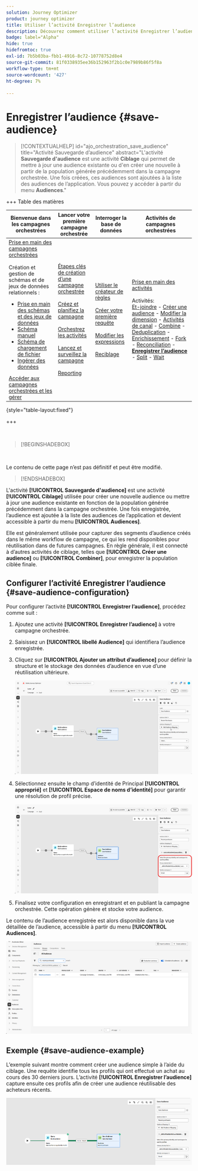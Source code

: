 ```yaml
---
solution: Journey Optimizer
product: journey optimizer
title: Utiliser l’activité Enregistrer l’audience
description: Découvrez comment utiliser l’activité Enregistrer l’audience dans une campagne orchestrée
badge: label="Alpha"
hide: true
hidefromtoc: true
exl-id: 7b5b03ba-fbb1-4916-8c72-10778752d8e4
source-git-commit: 81f0338935ee36b152963f2b1c0e7989b86f5f8a
workflow-type: tm+mt
source-wordcount: '427'
ht-degree: 7%

---
```


# Enregistrer l’audience {#save-audience}

>[!CONTEXTUALHELP]
>id="ajo_orchestration_save_audience"
>title="Activité Sauvegarde d’audience"
>abstract="L&#39;activité **Sauvegarde d&#39;audience** est une activité **Ciblage** qui permet de mettre à jour une audience existante ou d&#39;en créer une nouvelle à partir de la population générée précédemment dans la campagne orchestrée. Une fois créées, ces audiences sont ajoutées à la liste des audiences de l’application. Vous pouvez y accéder à partir du menu **Audiences**."


+++ Table des matières

| Bienvenue dans les campagnes orchestrées | Lancer votre première campagne orchestrée | Interroger la base de données | Activités de campagnes orchestrées |
|---|---|---|---|
| [Prise en main des campagnes orchestrées](../gs-orchestrated-campaigns.md)<br/><br/>Création et gestion de schémas et de jeux de données relationnels :</br> <ul><li>[Prise en main des schémas et des jeux de données](../gs-schemas.md)</li><li>[Schéma manuel](../manual-schema.md)</li><li>[Schéma de chargement de fichier](../file-upload-schema.md)</li><li>[ Ingérer des données ](../ingest-data.md)</li></ul>[Accéder aux campagnes orchestrées et les gérer](../access-manage-orchestrated-campaigns.md) | [Étapes clés de création d’une campagne orchestrée](../gs-campaign-creation.md)<br/><br/>[Créez et planifiez la campagne](../create-orchestrated-campaign.md)<br/><br/>[Orchestrez les activités](../orchestrate-activities.md)<br/><br/>[Lancez et surveillez la campagne](../start-monitor-campaigns.md)<br/><br/>[Reporting](../reporting-campaigns.md) | [Utiliser le créateur de règles](../orchestrated-rule-builder.md)<br/><br/>[Créer votre première requête](../build-query.md)<br/><br/>[Modifier les expressions](../edit-expressions.md)<br/><br/>[Reciblage](../retarget.md) | [Prise en main des activités](about-activities.md)<br/><br/>Activités:<br/>[Et-joindre](and-join.md) - [Créer une audience](build-audience.md) - [Modifier la dimension](change-dimension.md) - [Activités de canal](channels.md) - [Combine](combine.md) - [Deduplication](deduplication.md) - [Enrichissement](enrichment.md) - [Fork](fork.md) - [Reconciliation](reconciliation.md) - <b>[Enregistrer l’audience](save-audience.md)</b> - [Split](split.md) - [Wait](wait.md) |

{style="table-layout:fixed"}

+++

<br/>

>[!BEGINSHADEBOX]

</br>

Le contenu de cette page n’est pas définitif et peut être modifié.

>[!ENDSHADEBOX]

L&#39;activité **[!UICONTROL Sauvegarde d&#39;audience]** est une activité **[!UICONTROL Ciblage]** utilisée pour créer une nouvelle audience ou mettre à jour une audience existante en fonction de la population générée précédemment dans la campagne orchestrée. Une fois enregistrée, l’audience est ajoutée à la liste des audiences de l’application et devient accessible à partir du menu **[!UICONTROL Audiences]**.

Elle est généralement utilisée pour capturer des segments d’audience créés dans le même workflow de campagne, ce qui les rend disponibles pour réutilisation dans de futures campagnes. En règle générale, il est connecté à d’autres activités de ciblage, telles que **[!UICONTROL Créer une audience]** ou **[!UICONTROL Combiner]**, pour enregistrer la population ciblée finale.

## Configurer l’activité Enregistrer l’audience {#save-audience-configuration}

Pour configurer l’activité **[!UICONTROL Enregistrer l’audience]**, procédez comme suit :

1. Ajoutez une activité **[!UICONTROL Enregistrer l’audience]** à votre campagne orchestrée.

1. Saisissez un **[!UICONTROL libellé Audience]** qui identifiera l’audience enregistrée.

1. Cliquez sur **[!UICONTROL Ajouter un attribut d’audience]** pour définir la structure et le stockage des données d’audience en vue d’une réutilisation ultérieure.

   ![](../assets/save-audience-1.png)

1. Sélectionnez ensuite le champ d’identité de Principal **[!UICONTROL approprié]** &#x200B;et **[!UICONTROL Espace de noms d’identité]** pour garantir une résolution de profil précise.

   ![](../assets/save-audience-2.png)

1. Finalisez votre configuration en enregistrant et en publiant la campagne orchestrée. Cette opération génère et stocke votre audience.

Le contenu de l’audience enregistrée est alors disponible dans la vue détaillée de l’audience, accessible à partir du menu **[!UICONTROL Audiences]**.

![](../assets/save-audience-3.png)

## Exemple {#save-audience-example}

L’exemple suivant montre comment créer une audience simple à l’aide du ciblage. Une requête identifie tous les profils qui ont effectué un achat au cours des 30 derniers jours. L’activité **[!UICONTROL Enregistrer l’audience]** capture ensuite ces profils afin de créer une audience réutilisable des acheteurs récents.

![](../assets/save-audience-4.png)

